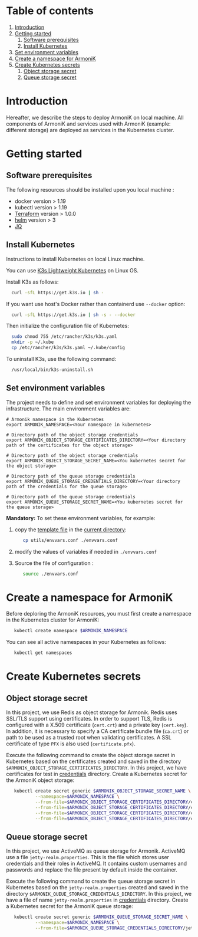 # Table of contents

1. [Introduction](#introduction)
2. [Getting started](#getteing-started)
    1. [Software prerequisites](#software-prerequisites)
    2. [Install Kubernetes](#install-kubernetes)
3. [Set environment variables](#set-environment-variables)
4. [Create a namespace for ArmoniK](#create-a-namespace-for-armonik)
5. [Create Kubernetes secrets](#create-kubernetes-secrets)
    1. [Object storage secret](#object-storage-secret)
    2. [Queue storage secret](#queue-storage-secret)

# Introduction <a name="introduction"></a>

Hereafter, we describe the steps to deploy ArmoniK on local machine. All components of ArmoniK and services used with
ArmoniK (example: different storage) are deployed as services in the Kubernetes cluster.

# Getting started <a name="getting-started"></a>

## Software prerequisites <a name="software-prerequisites"></a>

The following resources should be installed upon you local machine :

* docker version > 1.19
* kubectl version > 1.19
* [Terraform](https://learn.hashicorp.com/tutorials/terraform/install-cli) version > 1.0.0
* [helm](https://helm.sh/docs/intro/install/) version > 3
* [JQ](https://stedolan.github.io/jq/)

## Install Kubernetes <a name="install-kubernetes"></a>

Instructions to install Kubernetes on local Linux machine.

You can use [K3s Lightweight Kubernetes](https://rancher.com/docs/k3s/latest/en/) on Linux OS.

Install K3s as follows:

```bash
  curl -sfL https://get.k3s.io | sh -
```

If you want use host's Docker rather than containerd use `--docker` option:

```bash
  curl -sfL https://get.k3s.io | sh -s - --docker
```

Then initialize the configuration file of Kubernetes:

```bash
  sudo chmod 755 /etc/rancher/k3s/k3s.yaml
  mkdir -p ~/.kube
  cp /etc/rancher/k3s/k3s.yaml ~/.kube/config
```

To uninstall K3s, use the following command:

```bash
  /usr/local/bin/k3s-uninstall.sh
```

## Set environment variables <a name="set-environment-variables"></a>

The project needs to define and set environment variables for deploying the infrastructure. The main environment
variables are:

```buildoutcfg
# Armonik namespace in the Kubernetes
export ARMONIK_NAMESPACE=<Your namespace in kubernetes>

# Directory path of the object storage credentials
export ARMONIK_OBJECT_STORAGE_CERTIFICATES_DIRECTORY=<Your directory path of the certificates for the object storage>
    
# Directory path of the object storage credentials
export ARMONIK_OBJECT_STORAGE_SECRET_NAME=<You kubernetes secret for the object storage>

# Directory path of the queue storage credentials
export ARMONIK_QUEUE_STORAGE_CREDENTIALS_DIRECTORY=<Your directory path of the credentials for the queue storage>
    
# Directory path of the queue storage credentials
export ARMONIK_QUEUE_STORAGE_SECRET_NAME=<You kubernetes secret for the queue storage>
```

**Mandatory:** To set these environment variables, for example:

1. copy the [template file](./utils/envvars.conf) in the [current directory](.):

   ```bash
      cp utils/envvars.conf ./envvars.conf
   ```

2. modify the values of variables if needed in `./envvars.conf`

3. Source the file of configuration :

   ```bash
      source ./envvars.conf
   ```

# Create a namespace for ArmoniK <a name="create-a-namespace-for-armonik"></a>

Before deploring the ArmoniK resources, you must first create a namespace in the Kubernetes cluster for ArmoniK:

```bash
   kubectl create namespace $ARMONIK_NAMESPACE
```

You can see all active namespaces in your Kubernetes as follows:

```bash
   kubectl get namespaces
```

# Create Kubernetes secrets <a name="create-kubernetes-secrets"></a>

## Object storage secret <a name="object-storage-secret"></a>

In this project, we use Redis as object storage for Armonik. Redis uses SSL/TLS support using certificates. In order to
support TLS, Redis is configured with a X.509 certificate (`cert.crt`) and a private key (`cert.key`). In addition, it
is necessary to specify a CA certificate bundle file (`ca.crt`) or path to be used as a trusted root when validating
certificates. A SSL certificate of type `PFX` is also used (`certificate.pfx`).

Execute the following command to create the object storage secret in Kubernetes based on the certificates created and
saved in the directory `$ARMONIK_OBJECT_STORAGE_CERTIFICATES_DIRECTORY`. In this project, we have certificates for test
in [credentials](./credentials) directory. Create a Kubernetes secret for the ArmoniK object storage:

   ```bash
      kubectl create secret generic $ARMONIK_OBJECT_STORAGE_SECRET_NAME \
              --namespace=$ARMONIK_NAMESPACE \
              --from-file=$ARMONIK_OBJECT_STORAGE_CERTIFICATES_DIRECTORY/cert.crt \
              --from-file=$ARMONIK_OBJECT_STORAGE_CERTIFICATES_DIRECTORY/cert.key \
              --from-file=$ARMONIK_OBJECT_STORAGE_CERTIFICATES_DIRECTORY/ca.crt \
              --from-file=$ARMONIK_OBJECT_STORAGE_CERTIFICATES_DIRECTORY/certificate.pfx
   ```

## Queue storage secret <a name="queue-storage-secret"></a>
In this project, we use ActiveMQ as queue storage for Armonik. ActiveMQ use a file `jetty-realm.properties`. This is the
file which stores user credentials and their roles in ActiveMQ. It contains custom usernames and passwords and replace
the file present by default inside the container.

Execute the following command to create the queue storage secret in Kubernetes based on the `jetty-realm.properties`
created and saved in the directory `$ARMONIK_QUEUE_STORAGE_CREDENTIALS_DIRECTORY`. In this project, we have a file of
name `jetty-realm.properties` in [credentials](./credentials) directory. Create a Kubernetes secret for the ArmoniK
queue storage:

   ```bash
      kubectl create secret generic $ARMONIK_QUEUE_STORAGE_SECRET_NAME \
              --namespace=$ARMONIK_NAMESPACE \
              --from-file=$ARMONIK_QUEUE_STORAGE_CREDENTIALS_DIRECTORY/jetty-realm.properties
   ```